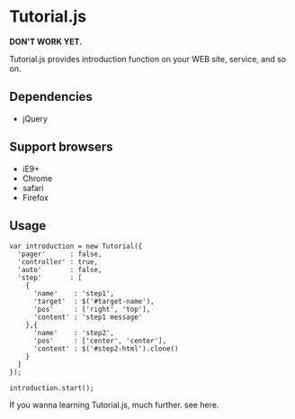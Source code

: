 # Tutorial.js

**DON'T WORK YET.**

Tutorial.js provides introduction function on your WEB site, service, and so on.

## Dependencies

* jQuery

## Support browsers

* iE9+
* Chrome
* safari
* Firefox

## Usage

```
var introduction = new Tutorial({
  'pager'      : false,
  'controller' : true,
  'auto'       : false,
  'step'       : [
    {
      'name'    : 'step1',
      'target'  : $('#target-name'),
      'pos'     : ['right', 'top'],
      'content' : 'step1 message'
    },{
      'name'    : 'step2',
      'pos'     : ['center', 'center'],
      'content' : $('#step2-html').clone()
    }
  ]
});

introduction.start();
```

If you wanna learning Tutorial.js, much further. see here.
